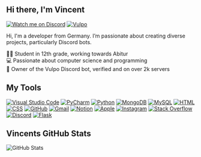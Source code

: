 ## Hi there, I'm Vincent

[![Watch me on Discord](https://img.shields.io/badge/Discord-5865F2?style=for-the-badge&logo=discord&logoColor=white)](https://discord.com/users/824378909985341451)
[![Vulpo](https://img.shields.io/badge/Vulpo-F57C00?style=for-the-badge&logo=bot&logoColor=white)](https://vulpo-bot.de)

Hi, I'm a developer from Germany. I’m passionate about creating diverse projects, particularly Discord bots.

👨‍🎓 Student in 12th grade, working towards Abitur<br>
💻 Passionate about computer science and programming<br>
🤖 Owner of the Vulpo Discord bot, verified and on over 2k servers<br>

## My Tools

[![Visual Studio Code](https://skillicons.dev/icons?i=vscode)](https://code.visualstudio.com) [![PyCharm](https://skillicons.dev/icons?i=pycharm)](https://www.jetbrains.com/pycharm/) [![Python](https://skillicons.dev/icons?i=python)](https://www.python.org/) [![MongoDB](https://skillicons.dev/icons?i=mongodb)](https://www.mongodb.com/) [![MySQL](https://skillicons.dev/icons?i=mysql)](https://www.mysql.com/) [![HTML](https://skillicons.dev/icons?i=html)](https://developer.mozilla.org/en-US/docs/Web/HTML) [![CSS](https://skillicons.dev/icons?i=css)](https://developer.mozilla.org/en-US/docs/Web/CSS) [![GitHub](https://skillicons.dev/icons?i=github)](https://github.com) [![Gmail](https://skillicons.dev/icons?i=gmail)](https://mail.google.com/) [![Notion](https://skillicons.dev/icons?i=notion)](https://www.notion.so/) [![Apple](https://skillicons.dev/icons?i=apple)](https://www.apple.com/) [![Instagram](https://skillicons.dev/icons?i=instagram)](https://www.instagram.com/) [![Stack Overflow](https://skillicons.dev/icons?i=stackoverflow)](https://stackoverflow.com/) [![Discord](https://skillicons.dev/icons?i=discord)](https://discord.com/) [![Flask](https://skillicons.dev/icons?i=flask)](https://flask.palletsprojects.com/)

## Vincents GitHub Stats

![GitHub Stats](https://github-readme-stats.vercel.app/api?username=Vinc135&show_icons=true&hide_title=true&hide=prs&count_private=true&include_all_commits=true&hide_border=true&theme=dark&border_color=white&border_radius=15&title_color=orange&icon_color=orange)
